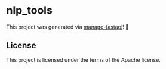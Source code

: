 # nlp_tools

This project was generated via [manage-fastapi](https://ycd.github.io/manage-fastapi/)! :tada:

## License

This project is licensed under the terms of the Apache license.
